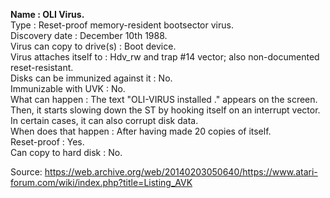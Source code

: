 **Name : OLI Virus.**<br>
Type : Reset-proof memory-resident bootsector virus.<br>
Discovery date : December 10th 1988.<br>
Virus can copy to drive(s) : Boot device.<br>
Virus  attaches itself to : Hdv_rw and trap #14 vector;  also non-documented reset-resistant.<br>
Disks can be immunized against it : No.<br>
Immunizable with UVK : No.<br>
What  can happen :  The text "OLI-VIRUS installed ." appears on the screen. Then, it starts slowing down the ST by hooking itself on an interrupt vector. In certain cases, it can also corrupt disk data.<br>
When does that happen : After having made 20 copies of itself.<br>
Reset-proof : Yes.<br>
Can copy to hard disk : No.<br>

Source: https://web.archive.org/web/20140203050640/https://www.atari-forum.com/wiki/index.php?title=Listing_AVK
